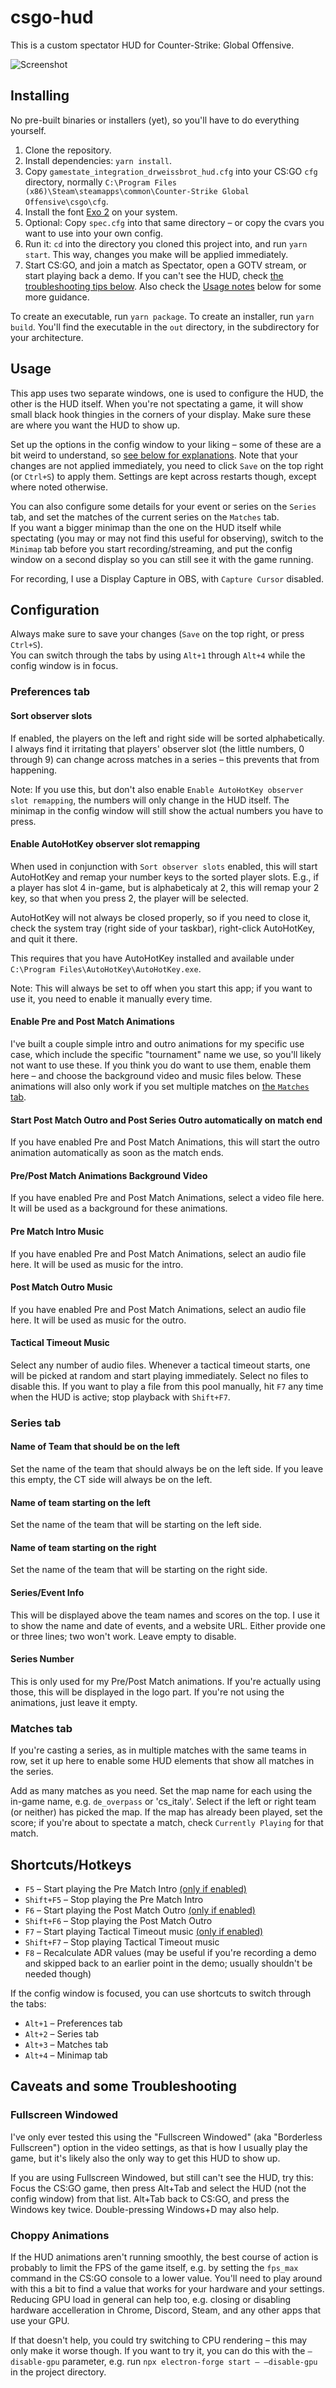 # csgo-hud
This is a custom spectator HUD for Counter-Strike: Global Offensive.

![Screenshot](screenshot.jpg)

## Installing
No pre-built binaries or installers (yet), so you'll have to do everything yourself.

1. Clone the repository.
1. Install dependencies: `yarn install`.
1. Copy `gamestate_integration_drweissbrot_hud.cfg` into your CS:GO `cfg` directory, normally `C:\Program Files (x86)\Steam\steamapps\common\Counter-Strike Global Offensive\csgo\cfg`.
1. Install the font [Exo 2](https://fonts.google.com/specimen/Exo+2) on your system.
1. Optional: Copy `spec.cfg` into that same directory – or copy the cvars you want to use into your own config.
1. Run it: `cd` into the directory you cloned this project into, and run `yarn start`. This way, changes you make will be applied immediately.
1. Start CS:GO, and join a match as Spectator, open a GOTV stream, or start playing back a demo. If you can't see the HUD, check [the troubleshooting tips below](#fullscreen-windowed). Also check the [Usage notes](#usage) below for some more guidance.

To create an executable, run `yarn package`. To create an installer, run `yarn build`. You'll find the executable in the `out` directory, in the subdirectory for your architecture.

## Usage
This app uses two separate windows, one is used to configure the HUD, the other is the HUD itself. When you're not spectating a game, it will show small black hook thingies in the corners of your display. Make sure these are where you want the HUD to show up.

Set up the options in the config window to your liking – some of these are a bit weird to understand, so [see below for explanations](#configuration). Note that your changes are not applied immediately, you need to click `Save` on the top right (or `Ctrl+S`) to apply them. Settings are kept across restarts though, except where noted otherwise.

You can also configure some details for your event or series on the `Series` tab, and set the matches of the current series on the `Matches` tab.  
If you want a bigger minimap than the one on the HUD itself while spectating (you may or may not find this useful for observing), switch to the `Minimap` tab before you start recording/streaming, and put the config window on a second display so you can still see it with the game running.

For recording, I use a Display Capture in OBS, with `Capture Cursor` disabled.

## Configuration

Always make sure to save your changes (`Save` on the top right, or press `Ctrl+S`).  
You can switch through the tabs by using `Alt+1` through `Alt+4` while the config window is in focus.

### Preferences tab

#### Sort observer slots
If enabled, the players on the left and right side will be sorted alphabetically. I always find it irritating that players' observer slot (the little numbers, 0 through 9) can change across matches in a series – this prevents that from happening.

Note: If you use this, but don't also enable `Enable AutoHotKey observer slot remapping`, the numbers will only change in the HUD itself. The minimap in the config window will still show the actual numbers you have to press.

#### Enable AutoHotKey observer slot remapping
When used in conjunction with `Sort observer slots` enabled, this will start AutoHotKey and remap your number keys to the sorted player slots. E.g., if a player has slot 4 in-game, but is alphabeticaly at 2, this will remap your 2 key, so that when you press 2, the player will be selected.

AutoHotKey will not always be closed properly, so if you need to close it, check the system tray (right side of your taskbar), right-click AutoHotKey, and quit it there.

This requires that you have AutoHotKey installed and available under `C:\Program Files\AutoHotKey\AutoHotKey.exe`.

Note: This will always be set to off when you start this app; if you want to use it, you need to enable it manually every time.

#### Enable Pre and Post Match Animations
I've built a couple simple intro and outro animations for my specific use case, which include the specific "tournament" name we use, so you'll likely not want to use these. If you think you do want to use them, enable them here – and choose the background video and music files below. These animations will also only work if you set multiple matches on [the `Matches` tab](#matches-tab).

#### Start Post Match Outro and Post Series Outro automatically on match end
If you have enabled Pre and Post Match Animations, this will start the outro animation automatically as soon as the match ends.

#### Pre/Post Match Animations Background Video
If you have enabled Pre and Post Match Animations, select a video file here. It will be used as a background for these animations.

#### Pre Match Intro Music
If you have enabled Pre and Post Match Animations, select an audio file here. It will be used as music for the intro.

#### Post Match Outro Music
If you have enabled Pre and Post Match Animations, select an audio file here. It will be used as music for the outro.

#### Tactical Timeout Music
Select any number of audio files. Whenever a tactical timeout starts, one will be picked at random and start playing immediately. Select no files to disable this. If you want to play a file from this pool manually, hit `F7` any time when the HUD is active; stop playback with `Shift+F7`.

### Series tab

#### Name of Team that should be on the left
Set the name of the team that should always be on the left side. If you leave this empty, the CT side will always be on the left.

#### Name of team starting on the left
Set the name of the team that will be starting on the left side.

#### Name of team starting on the right
Set the name of the team that will be starting on the right side.

#### Series/Event Info
This will be displayed above the team names and scores on the top. I use it to show the name and date of events, and a website URL. Either provide one or three lines; two won't work. Leave empty to disable.

#### Series Number
This is only used for my Pre/Post Match animations. If you're actually using those, this will be displayed in the logo part. If you're not using the animations, just leave it empty.

### Matches tab

If you're casting a series, as in multiple matches with the same teams in row, set it up here to enable some HUD elements that show all matches in the series.

Add as many matches as you need. Set the map name for each using the in-game name, e.g. `de_overpass` or 'cs_italy'. Select if the left or right team (or neither) has picked the map. If the map has already been played, set the score; if you're about to spectate a match, check `Currently Playing` for that match.

## Shortcuts/Hotkeys

* `F5` – Start playing the Pre Match Intro [(only if enabled)](#enable-pre-and-post-match-animations)
* `Shift+F5` – Stop playing the Pre Match Intro
* `F6` – Start playing the Post Match Outro [(only if enabled)](#enable-pre-and-post-match-animations)
* `Shift+F6` – Stop playing the Post Match Outro
* `F7` – Start playing Tactical Timeout music [(only if enabled)](#tactical-timeout-music)
* `Shift+F7` – Stop playing Tactical Timeout music
* `F8` – Recalculate ADR values (may be useful if you're recording a demo and skipped back to an earlier point in the demo; usually shouldn't be needed though)

If the config window is focused, you can use shortcuts to switch through the tabs:
* `Alt+1` – Preferences tab
* `Alt+2` – Series tab
* `Alt+3` – Matches tab
* `Alt+4` – Minimap tab

## Caveats and some Troubleshooting

### Fullscreen Windowed
I've only ever tested this using the "Fullscreen Windowed" (aka "Borderless Fullscreen") option in the video settings, as that is how I usually play the game, but it's likely also the only way to get this HUD to show up.

If you are using Fullscreen Windowed, but still can't see the HUD, try this: Focus the CS:GO game, then press Alt+Tab and select the HUD (not the config window) from that list. Alt+Tab back to CS:GO, and press the Windows key twice. Double-pressing Windows+D may also help.

### Choppy Animations
If the HUD animations aren't running smoothly, the best course of action is probably to limit the FPS of the game itself, e.g. by setting the `fps_max` command in the CS:GO console to a lower value. You'll need to play around with this a bit to find a value that works for your hardware and your settings.  
Reducing GPU load in general can help too, e.g. closing or disabling hardware accelleration in Chrome, Discord, Steam, and any other apps that use your GPU.

If that doesn't help, you could try switching to CPU rendering – this may only make it worse though. If you want to try it, you can do this with the `–disable-gpu` parameter, e.g. run `npx electron-forge start – –disable-gpu` in the project directory.
